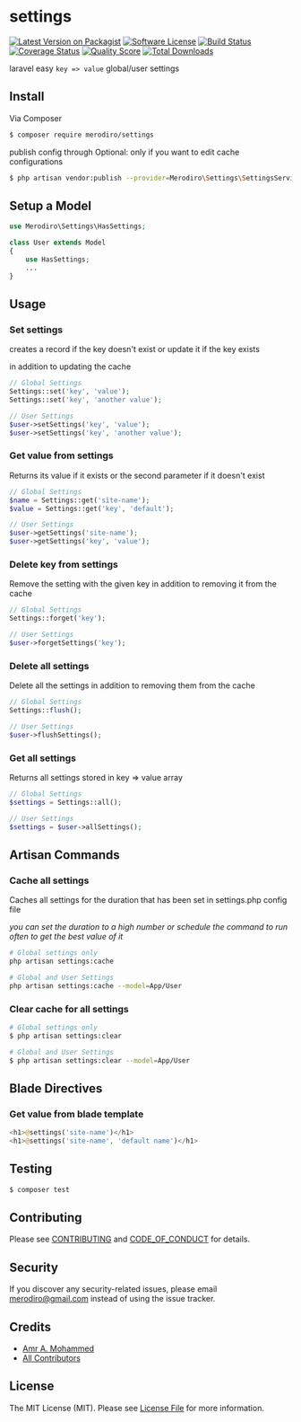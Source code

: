 # settings

[![Latest Version on Packagist][ico-version]][link-packagist]
[![Software License][ico-license]](LICENSE.md)
[![Build Status][ico-travis]][link-travis]
[![Coverage Status][ico-scrutinizer]][link-scrutinizer]
[![Quality Score][ico-code-quality]][link-code-quality]
[![Total Downloads][ico-downloads]][link-downloads]

laravel easy `key => value` global/user settings

## Install

Via Composer

``` bash
$ composer require merodiro/settings
```

publish config through
Optional: only if you want to edit cache configurations

```bash
$ php artisan vendor:publish --provider=Merodiro\Settings\SettingsServiceProvider
```
## Setup a Model
```php
use Merodiro\Settings\HasSettings;

class User extends Model
{
    use HasSettings;
    ...
}
```

## Usage

### Set settings
creates a record if the key doesn't exist or update it if the key exists

in addition to updating the cache

```php
// Global Settings
Settings::set('key', 'value');
Settings::set('key', 'another value');

// User Settings
$user->setSettings('key', 'value');
$user->setSettings('key', 'another value');
```


### Get value from settings
Returns its value if it exists or the second parameter if it doesn't exist

```php
// Global Settings
$name = Settings::get('site-name');
$value = Settings::get('key', 'default');

// User Settings
$user->getSettings('site-name');
$user->getSettings('key', 'value');
```

### Delete key from settings
Remove the setting with the given key
in addition to removing it from the cache

```php
// Global Settings
Settings::forget('key');

// User Settings
$user->forgetSettings('key');
```

### Delete all settings
Delete all the settings
in addition to removing them from the cache

```php
// Global Settings
Settings::flush();

// User Settings
$user->flushSettings();
```

### Get all settings
Returns all settings stored in key => value array

```php
// Global Settings
$settings = Settings::all();

// User Settings
$settings = $user->allSettings();
```

## Artisan Commands

### Cache all settings
Caches all settings for the duration that has been set in settings.php config file

*you can set the duration to a high number or schedule the command to run often to get the best value of it*

```bash
# Global settings only
php artisan settings:cache

# Global and User Settings
php artisan settings:cache --model=App/User
```

### Clear cache for all settings

```bash
# Global settings only
$ php artisan settings:clear

# Global and User Settings
$ php artisan settings:clear --model=App/User
```

## Blade Directives

### Get value from blade template

```php
<h1>@settings('site-name')</h1>
<h1>@settings('site-name', 'default name')</h1>
```


## Testing

``` bash
$ composer test
```

## Contributing

Please see [CONTRIBUTING](CONTRIBUTING.md) and [CODE_OF_CONDUCT](CODE_OF_CONDUCT.md) for details.

## Security

If you discover any security-related issues, please email merodiro@gmail.com instead of using the issue tracker.

## Credits

- [Amr A. Mohammed][link-author]
- [All Contributors][link-contributors]

## License

The MIT License (MIT). Please see [License File](LICENSE.md) for more information.

[ico-version]: https://img.shields.io/packagist/v/merodiro/settings.svg?style=flat-square
[ico-license]: https://img.shields.io/badge/license-MIT-brightgreen.svg?style=flat-square
[ico-travis]: https://img.shields.io/travis/merodiro/settings/master.svg?style=flat-square
[ico-scrutinizer]: https://img.shields.io/scrutinizer/coverage/g/merodiro/settings.svg?style=flat-square
[ico-code-quality]: https://img.shields.io/scrutinizer/g/merodiro/settings.svg?style=flat-square
[ico-downloads]: https://img.shields.io/packagist/dt/merodiro/settings.svg?style=flat-square

[link-packagist]: https://packagist.org/packages/merodiro/settings
[link-travis]: https://travis-ci.org/merodiro/settings
[link-scrutinizer]: https://scrutinizer-ci.com/g/merodiro/settings/code-structure
[link-code-quality]: https://scrutinizer-ci.com/g/merodiro/settings
[link-downloads]: https://packagist.org/packages/merodiro/settings
[link-author]: https://github.com/merodiro
[link-contributors]: ../../contributors
